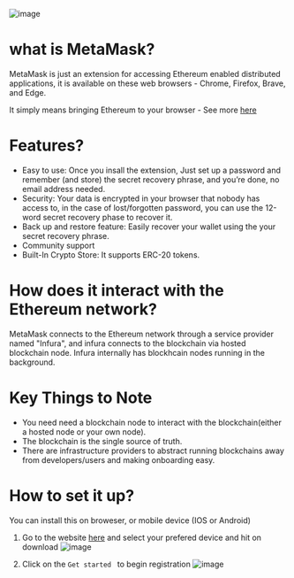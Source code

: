![image](https://user-images.githubusercontent.com/16593266/154085479-a0393919-8f3c-428d-9662-a29e32b64c3d.png)

# what is MetaMask? 
 MetaMask is just an extension for accessing Ethereum enabled distributed applications, it is available on these web browsers - Chrome, Firefox, Brave, and Edge.

 It simply means bringing Ethereum to your browser - See more [here](https://youtu.be/YVgfHZMFFFQ)
 


# Features?

* Easy to use: Once you insall the extension, Just set up a password and remember (and store) the secret recovery phrase, and you’re done, no email address needed.
* Security: Your data is encrypted in your browser that nobody has access to, in the case of lost/forgotten password, you can use the 12-word secret recovery phase to recover it.
* Back up and restore feature: Easily recover your wallet using the your secret recovery phrase.
* Community support 
* Built-In Crypto Store: It supports ERC-20 tokens.

# How does it interact with the Ethereum network?
MetaMask connects to the Ethereum network through a service provider named "Infura", and infura connects to the blockchain via hosted blockchain node. Infura internally has blockhcain nodes running in the background.

# Key Things to Note

* You need need a blockchain node to interact with the blockchain(either a hosted node or your own node).
* The blockchain is the single source of truth.
* There are infrastructure  providers to abstract running blockchains away from developers/users and making onboarding easy.

# How to set it up?
You can install this on broweser, or mobile device (IOS or Android)

1. Go to the website [here](https://metamask.io/) and select your prefered device and hit on download
![image](https://user-images.githubusercontent.com/16593266/154085990-53625b0e-fd08-4e9a-90ae-d9d914b353f5.png)

2. Click on the `Get started ` to begin registration
![image](https://user-images.githubusercontent.com/16593266/154086379-8e4f94e0-bcbd-40bf-a961-762b021d66ce.png)
